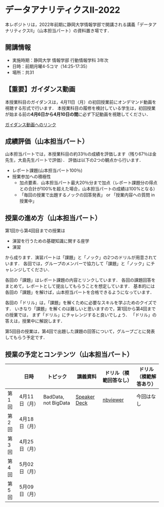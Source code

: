 # データアナリティクスII-2022
本レポジトリは，2022年前期に静岡大学情報学部で開講される講義「データアナリティクスII」（山本担当パート）の資料置き場です．


## 開講情報
* 実施時期：静岡大学 情報学部 行動情報学科 3年次
* 日時：前期月曜4-5コマ（14:25-17:35）
* 場所：共31


## 【重要】ガイダンス動画
本授業科目のガイダンスは，4月11日（月）の初回授業前にオンデマンド動画を視聴する形式で行います．
本授業科目の履修を検討している学生は，初回授業が始まる前の**4月6日から4月10日の間**に必ず下記動画を視聴してください．

[ガイダンス動画へのリンク](https://www.youtube.com/watch?v=gKUFHUq8bvo)


## 成績評価（山本担当パート）
山本担当パートでは，本授業科目の約33％の成績を評価します（残り67％は金先生，大島先生パートで評価）．
評価は以下の2つの観点から行います．
* レポート課題(山本担当パート100％)
* 授業参加への積極性
	* 加点要素．山本担当パート最大20％分まで加点（レポート課題分の得点との合計が100%を超えた場合，山本担当パートの成績は100%となる）
	* 「毎回の授業で出題するノックの回答発表」 or 「授業内容への質問 in 授業中」


## 授業の進め方（山本担当パート）
第1回から第4回目までの授業は
* 演習を行うための基礎知識に関する座学
* 演習

から成ります．演習パートは「課題」と「ノック」の2つのドリルが用意されています．
各回では，グループのメンバーで協力して「課題」と「ノック」にチャレンジしてください．

各回の「課題」はレポート課題の内容とリンクしています．
各回の課題回答をまとめて，レポートとして提出してもらうことを想定しています．
基本的には各回の「課題」を解けば，山本担当パートを合格できるようになっています．

各回の「ドリル」は，「課題」を解くために必要なスキルを学ぶためのクイズです．
いきなり「課題」を解くのは難しいと思いますので，第1回から第4回までの授業では，
まず「ドリル」にチャレンジすると良いでしょう．
「ドリル」の答えは，授業中に解説します．

第5回目の授業は，第4回で出題した課題の回答について，グループごとに発表してもらう予定です．


## 授業の予定とコンテンツ（山本担当パート）
| |  日時  | トピック | 講義資料 | ドリル（模範回答なし） | ドリル（模範解答あり） |
| ---- | ---- | ---- | ---- | ---- | ---- |
| 第1回 | 4月11日（月） | BadData, not BigData | [Speaker Deck](https://speakerdeck.com/trycycle/2022nian-du-tetaanariteikusuii-di-1hui-20220411) | [nbviewer](https://nbviewer.org/github/hontolab-courses/data-analytics-2022/blob/main/notebook/day-01.ipynb) |  今回はなし |
| 第2回 | 4月18日（月） |  |  |  |
| 第3回 | 4月25日（月） |  |  |  |
| 第4回 | 5月02日（月） |  |  |  |
| 第5回 | 5月09日（月） |  |  |  |
